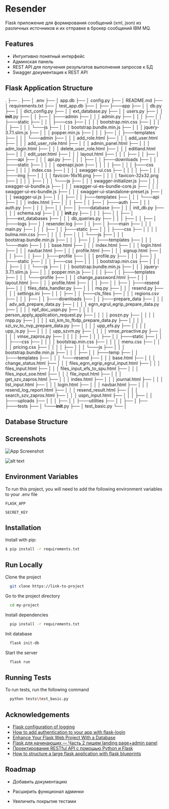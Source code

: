 
# Resender

Flask приложение для формирования сообщений (xml, json) из различных источников и их отправке в брокер сообщений IBM MQ.


## Features

- Интуитивно понятный интерфейс
- Админская панель
- REST API для получения результатов выполнения запросов к БД
- Swagger документация к REST API

## Flask Application Structure

.
├── .
├── │   .env
├── │   app.db
├── │   config.py
├── │   README.md
├── │   requirements.txt
├── │   test_app.db
├── │
├── ├───app
├── │   │   db.py
├── │   │   dict_config.py
├── │   │   ext_database.py
├── │   │   users.py
├── │   │   __init__.py
├── │   │
├── │   ├───admin
├── │   │   │   admin.py
├── │   │   │
├── │   │   ├───static
├── │   │   │   ├───css
├── │   │   │   │       bootstrap.min.css
├── │   │   │   │
├── │   │   │   └───js
├── │   │   │           bootstrap.bundle.min.js
├── │   │   │           jquery-3.7.1.slim.js
├── │   │   │           popper.min.js
├── │   │   │
├── │   │   ├───templates
├── │   │   │   └───admin
├── │   │   │           add_role.html
├── │   │   │           add_user.html
├── │   │   │           add_user_role.html
├── │   │   │           admin_panel.html
├── │   │   │           adm_login.html
├── │   │   │           delete_user_role.html
├── │   │   │           editland.html
├── │   │   │           edit_user.html
├── │   │   │           layout.html
├── │   │   │
├── │   │
├── │   ├───api
├── │   │   │   api.py
├── │   │   │
├── │   │   ├───downloads
├── │   │   ├───static
├── │   │   │   │   openapi.json
├── │   │   │   │
├── │   │   │   ├───css
├── │   │   │   │       index.css
├── │   │   │   │       swagger-ui.css
├── │   │   │   │
├── │   │   │   ├───img
├── │   │   │   │       favicon-16x16.png
├── │   │   │   │       favicon-32x32.png
├── │   │   │   │
├── │   │   │   └───js
├── │   │   │           swagger-initializer.js
├── │   │   │           swagger-ui-bundle.js
├── │   │   │           swagger-ui-es-bundle-core.js
├── │   │   │           swagger-ui-es-bundle.js
├── │   │   │           swagger-ui-standalone-preset.js
├── │   │   │           swagger-ui.js
├── │   │   │
├── │   │   ├───templates
├── │   │   │   └───api
├── │   │   │           index.html
├── │   │   │
├── │   │
├── │   ├───auth
├── │   │   │   auth.py
├── │   │   │
├── │   │
├── │   ├───database
├── │   │   │   init_db.py
├── │   │   │   schema.sql
├── │   │   │   __init__.py
├── │   │   │
├── │   │
├── │   ├───ext_databases
├── │   │   │   db_queries.py
├── │   │   │
├── │   │
├── │   ├───logs
├── │   │       resender.log
├── │   │
├── │   ├───main
├── │   │   │   main.py
├── │   │   │
├── │   │   ├───static
├── │   │   │   ├───css
├── │   │   │   │       bulma.min.css
├── │   │   │   │
├── │   │   │   └───js
├── │   │   │           bootstrap.bundle.min.js
├── │   │   │
├── │   │   ├───templates
├── │   │   │   └───main
├── │   │   │           base.html
├── │   │   │           index.html
├── │   │   │           login.html
├── │   │   │           navbar.html
├── │   │   │           profile.html
├── │   │   │           signup.html
├── │   │   │
├── │   │
├── │   ├───profile
├── │   │   │   profile.py
├── │   │   │
├── │   │   ├───static
├── │   │   │   ├───css
├── │   │   │   │       bootstrap.min.css
├── │   │   │   │
├── │   │   │   └───js
├── │   │   │           bootstrap.bundle.min.js
├── │   │   │           jquery-3.7.1.slim.js
├── │   │   │           popper.min.js
├── │   │   │
├── │   │   ├───templates
├── │   │   │   └───profile
├── │   │   │           change_password.html
├── │   │   │           layout.html
├── │   │   │           profile.html
├── │   │   │
├── │   │
├── │   ├───resend
├── │   │   │   files_data_handler.py
├── │   │   │   mq.py
├── │   │   │   resend.py
├── │   │   │   settings.ini
├── │   │   │
├── │   │   ├───cls_files
├── │   │   │       regions.csv
├── │   │   │
├── │   │   ├───downloads
├── │   │   ├───prepare_data
├── │   │   │   │   adv_adi_prepare_data.py
├── │   │   │   │   egrn_egrul_egrip_prepare_data.py
├── │   │   │   │   npf_doc_uspn.py
├── │   │   │   │   person_apply_application_request.py
├── │   │   │   │   poszn.py
├── │   │   │   │   rnpp.py
├── │   │   │   │   szi_km_to_fbdp_prepare_data.py
├── │   │   │   │   szi_sv_to_nvp_prepare_data.py
├── │   │   │   │   upp_efs.py
├── │   │   │   │   upp_is.py
├── │   │   │   │   upp_szvm.py
├── │   │   │   │   vmse_proactive.py
├── │   │   │   │   vmse_zapros.py
├── │   │   │   │
├── │   │   │
├── │   │   ├───static
├── │   │   │   ├───css
├── │   │   │   │       bootstrap.min.css
├── │   │   │   │       menu.css
├── │   │   │   │       pricing.css
├── │   │   │   │
├── │   │   │   └───js
├── │   │   │           bootstrap.bundle.min.js
├── │   │   │
├── │   │   ├───temp
├── │   │   ├───templates
├── │   │   │   └───resend
├── │   │   │           base.html
├── │   │   │           change_status.html
├── │   │   │           files_egrn_egrip_egrul_input.html
├── │   │   │           files_input.html
├── │   │   │           files_input_efs_to_spu.html
├── │   │   │           files_input_soe.html
├── │   │   │           file_input.html
├── │   │   │           get_szv_zapros.html
├── │   │   │           index.html
├── │   │   │           journal.html
├── │   │   │           list_input.html
├── │   │   │           login.html
├── │   │   │           navbar.html
├── │   │   │           resend_log_report.html
├── │   │   │           resend_result.html
├── │   │   │           search_szv_zapros.html
├── │   │   │           uspn_input.html
├── │   │   │
├── │   │   ├───uploads
├── │   │   │
├── │   │   ├───utilities
├── │   │
├── │
├── ├───tests
├── │   └───__init__.py
├── │           test_basic.py
└── │

## Database Structure
## Screenshots

![App Screenshot](https://via.placeholder.com/468x300?text=App+Screenshot+Here)

![alt text](https://github.com/[username]/[reponame]/blob/[branch]/image.jpg?raw=true)
## Environment Variables

To run this project, you will need to add the following environment variables to your .env file

`FLASK_APP`

`SECRET_KEY`


## Installation

Install with pip:

```bash
$ pip install -r requirements.txt
```
    
## Run Locally

Clone the project

```bash
  git clone https://link-to-project
```

Go to the project directory

```bash
  cd my-project
```

Install dependencies

```bash
  pip install -r requirements.txt
```

Init database

```bash
  flask init-db
```

Start the server

```bash
  flask run
```


## Running Tests

To run tests, run the following command

```bash
  python tests\test_basic.py
```
## Acknowledgements

 - [Flask configuration of logging](https://flask.palletsprojects.com/en/3.0.x/logging/#basic-configuration)
 - [How to add authentication to your app with flask-login](https://www.digitalocean.com/community/tutorials/how-to-add-authentication-to-your-app-with-flask-login)
 - [Enhance Your Flask Web Project With a Database](https://realpython.com/flask-database/)
 - [Flask для начинающих — Часть 2 пишем landing page+admin panel](https://habr.com/ru/articles/784770/)
 - [Проектирование RESTful API с помощью Python и Flask](https://habr.com/ru/articles/246699/)
 - [How to structure a large flask application with flask blueprints](https://www.digitalocean.com/community/tutorials/how-to-structure-a-large-flask-application-with-flask-blueprints-and-flask-sqlalchemy)

## Roadmap

- Добавить документацию

- Расширить функционал админки

- Увеличить покрытие тестами

